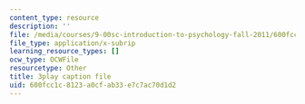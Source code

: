 ```yaml
---
content_type: resource
description: ''
file: /media/courses/9-00sc-introduction-to-psychology-fall-2011/600fcc1c8123a0cfab33e7c7ac70d1d2_syXplPKQb_o.srt
file_type: application/x-subrip
learning_resource_types: []
ocw_type: OCWFile
resourcetype: Other
title: 3play caption file
uid: 600fcc1c-8123-a0cf-ab33-e7c7ac70d1d2
---
```

